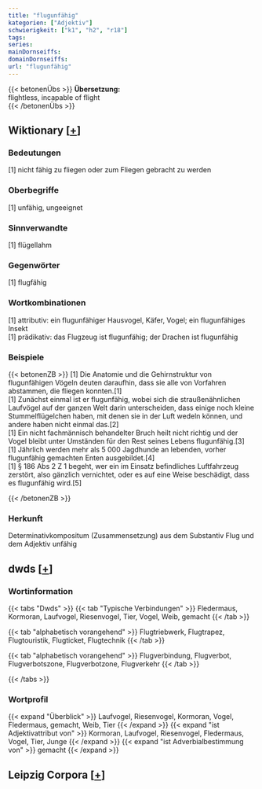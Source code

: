 ```yaml
---
title: "flugunfähig"
kategorien: ["Adjektiv"]
schwierigkeit: ["k1", "h2", "r18"]
tags:
series:
mainDornseiffs:
domainDornseiffs:
url: "flugunfähig"
---
```


{{< betonenÜbs >}}
**Übersetzung:**  
flightless, incapable of flight  
{{< /betonenÜbs >}}

## Wiktionary [[+](https://de.wiktionary.org/wiki/flugunfähig)]

### Bedeutungen
[1] nicht fähig zu fliegen oder zum Fliegen gebracht zu werden  

### Oberbegriffe
[1] unfähig, ungeeignet  

### Sinnverwandte
[1] flügellahm  

### Gegenwörter
[1] flugfähig  

### Wortkombinationen
[1] attributiv: ein flugunfähiger Hausvogel, Käfer, Vogel; ein flugunfähiges Insekt  
[1] prädikativ: das Flugzeug ist flugunfähig; der Drachen ist flugunfähig  

### Beispiele
{{< betonenZB >}}
[1] Die Anatomie und die Gehirnstruktur von flugunfähigen Vögeln deuten daraufhin, dass sie alle von Vorfahren abstammen, die fliegen konnten.[1]  
[1] Zunächst einmal ist er flugunfähig, wobei sich die straußenähnlichen Laufvögel auf der ganzen Welt darin unterscheiden, dass einige noch kleine Stummelflügelchen haben, mit denen sie in der Luft wedeln können, und andere haben nicht einmal das.[2]  
[1] Ein nicht fachmännisch behandelter Bruch heilt nicht richtig und der Vogel bleibt unter Umständen für den Rest seines Lebens flugunfähig.[3]  
[1] Jährlich werden mehr als 5 000 Jagdhunde an lebenden, vorher flugunfähig gemachten Enten ausgebildet.[4]  
[1] § 186 Abs 2 Z 1 begeht, wer ein im Einsatz befindliches Luftfahrzeug zerstört, also gänzlich vernichtet, oder es auf eine Weise beschädigt, dass es flugunfähig wird.[5]  

{{< /betonenZB >}}
### Herkunft
Determinativkompositum (Zusammensetzung) aus dem Substantiv Flug und dem Adjektiv unfähig  



## dwds [[+](https://www.dwds.de/wb/flugunfähig)]

### Wortinformation
{{< tabs "Dwds" >}}
{{< tab "Typische Verbindungen" >}}
Fledermaus, Kormoran, Laufvogel, Riesenvogel, Tier, Vogel, Weib, gemacht
{{< /tab >}}

{{< tab "alphabetisch vorangehend" >}}
Flugtriebwerk, Flugtrapez, Flugtouristik, Flugticket, Flugtechnik
{{< /tab >}}

{{< tab "alphabetisch vorangehend" >}}
Flugverbindung, Flugverbot, Flugverbotszone, Flugverbotzone, Flugverkehr
{{< /tab >}}

{{< /tabs >}}

### Wortprofil
{{< expand "Überblick" >}} Laufvogel, Riesenvogel, Kormoran, Vogel, Fledermaus, gemacht, Weib, Tier {{< /expand >}}
{{< expand "ist Adjektivattribut von" >}} Kormoran, Laufvogel, Riesenvogel, Fledermaus, Vogel, Tier, Junge {{< /expand >}}
{{< expand "ist Adverbialbestimmung von" >}} gemacht {{< /expand >}}

## Leipzig Corpora [[+](https://corpora.uni-leipzig.de/en/res?word=flugunfähig&corpusId=deu_newscrawl-public_2018)]

